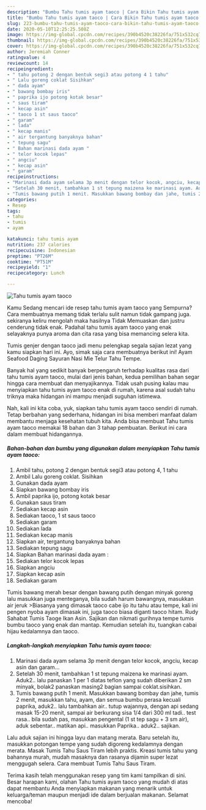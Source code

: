 ```yaml
---
description: "Bumbu Tahu tumis ayam taoco | Cara Bikin Tahu tumis ayam taoco Yang Bisa Manjain Lidah"
title: "Bumbu Tahu tumis ayam taoco | Cara Bikin Tahu tumis ayam taoco Yang Bisa Manjain Lidah"
slug: 223-bumbu-tahu-tumis-ayam-taoco-cara-bikin-tahu-tumis-ayam-taoco-yang-bisa-manjain-lidah
date: 2020-05-10T12:25:25.508Z
image: https://img-global.cpcdn.com/recipes/390b4520c38226fa/751x532cq70/tahu-tumis-ayam-taoco-foto-resep-utama.jpg
thumbnail: https://img-global.cpcdn.com/recipes/390b4520c38226fa/751x532cq70/tahu-tumis-ayam-taoco-foto-resep-utama.jpg
cover: https://img-global.cpcdn.com/recipes/390b4520c38226fa/751x532cq70/tahu-tumis-ayam-taoco-foto-resep-utama.jpg
author: Jeremiah Conner
ratingvalue: 4
reviewcount: 14
recipeingredient:
- " tahu potong 2 dengan bentuk segi3 atau potong 4 1 tahu"
- " Lalu goreng coklat Sisihkan"
- " dada ayam"
- " bawang bombay iris"
- " paprika ijo potong kotak besar"
- " saus tiram"
- " kecap asin"
- " taoco 1 st saus taoco"
- " garam"
- " lada"
- " kecap manis"
- " air tergantung banyaknya bahan"
- " tepung sagu"
- " Bahan marinasi dada ayam "
- " telor kocok lepas"
- " angciu"
- " kecap asin"
- " garam"
recipeinstructions:
- "Marinasi dada ayam selama 3p menit dengan telor kocok, angciu, kecap asin dan garam..."
- "Setelah 30 menit, tambahkan 1 st tepung maizena ke marinasi ayam. Aduk2.. lalu panaskan 1 per 1 diatas teflon yang sudah diberikan 2 sm minyak, bolak2 panaskan masing2 bagian sampai coklat.sisihkan."
- "Tumis bawang putih 1 menit. Masukkan bawang bombay dan jahe, tumis 2 menit, masukkan tahu, ayam, dan semua bumbu perasa kecuali paprika, aduk2.. lalu tambahkan air.. tutup wajannya, dengan api sedang masak 15-20 menit, sampai air berkurang sisa 1/4 dari 300 ml tadi.. test rasa.. bila sudah pas, masukkan pengental (1 st tep sagu + 3 sm air), aduk sebentar.. matikan api.. masukkan Paprika.. aduk2.. sajikan."
categories:
- Resep
tags:
- tahu
- tumis
- ayam

katakunci: tahu tumis ayam 
nutrition: 237 calories
recipecuisine: Indonesian
preptime: "PT26M"
cooktime: "PT51M"
recipeyield: "1"
recipecategory: Lunch

---
```



![Tahu tumis ayam taoco](https://img-global.cpcdn.com/recipes/390b4520c38226fa/751x532cq70/tahu-tumis-ayam-taoco-foto-resep-utama.jpg)

Kamu Sedang mencari ide resep tahu tumis ayam taoco yang Sempurna? Cara membuatnya memang tidak terlalu sulit namun tidak gampang juga. sekiranya keliru mengolah maka hasilnya Tidak Memuaskan dan justru cenderung tidak enak. Padahal tahu tumis ayam taoco yang enak selayaknya punya aroma dan cita rasa yang bisa memancing selera kita.

Tumis genjer dengan taoco jadi menu pelengkap segala sajian lezat yang kamu siapkan hari ini. Ayo, simak saja cara membuatnya berikut ini! Ayam Seafood Daging Sayuran Nasi Mie Telur Tahu Tempe.

Banyak hal yang sedikit banyak berpengaruh terhadap kualitas rasa dari tahu tumis ayam taoco, mulai dari jenis bahan, kedua pemilihan bahan segar hingga cara membuat dan menyajikannya. Tidak usah pusing kalau mau menyiapkan tahu tumis ayam taoco enak di rumah, karena asal sudah tahu triknya maka hidangan ini mampu menjadi suguhan istimewa.


Nah, kali ini kita coba, yuk, siapkan tahu tumis ayam taoco sendiri di rumah. Tetap berbahan yang sederhana, hidangan ini bisa memberi manfaat dalam membantu menjaga kesehatan tubuh kita. Anda bisa membuat Tahu tumis ayam taoco memakai 18 bahan dan 3 tahap pembuatan. Berikut ini cara dalam membuat hidangannya.

<!--inarticleads1-->

##### Bahan-bahan dan bumbu yang digunakan dalam menyiapkan Tahu tumis ayam taoco:

1. Ambil  tahu, potong 2 dengan bentuk segi3 atau potong 4, 1 tahu
1. Ambil  Lalu goreng coklat. Sisihkan
1. Gunakan  dada ayam
1. Siapkan  bawang bombay iris
1. Ambil  paprika ijo, potong kotak besar
1. Gunakan  saus tiram
1. Sediakan  kecap asin
1. Sediakan  taoco, 1 st saus taoco
1. Sediakan  garam
1. Sediakan  lada
1. Sediakan  kecap manis
1. Siapkan  air, tergantung banyaknya bahan
1. Sediakan  tepung sagu
1. Siapkan  Bahan marinasi dada ayam :
1. Sediakan  telor kocok lepas
1. Siapkan  angciu
1. Siapkan  kecap asin
1. Sediakan  garam


Tumis bawang merah besar dengan bawang putih dengan minyak goreng lalu masukkan juga menteganya, bila sudah harum bawangnya, masukkan air jeruk &gt;Biasanya yang dimasak taoco cabe ijo itu tahu atau tempe, kali ini pengen nyoba ayam dimasak ini, juga taoco biasa diganti taoco hitam. Rudy Sahabat Tumis Taoge Ikan Asin. Sajikan dan nikmati gurihnya tempe tumis bumbu taoco yang enak dan mantap. Kemudian setelah itu, tuangkan cabai hijau kedalamnya dan taoco. 

<!--inarticleads2-->

##### Langkah-langkah menyiapkan Tahu tumis ayam taoco:

1. Marinasi dada ayam selama 3p menit dengan telor kocok, angciu, kecap asin dan garam...
1. Setelah 30 menit, tambahkan 1 st tepung maizena ke marinasi ayam. Aduk2.. lalu panaskan 1 per 1 diatas teflon yang sudah diberikan 2 sm minyak, bolak2 panaskan masing2 bagian sampai coklat.sisihkan.
1. Tumis bawang putih 1 menit. Masukkan bawang bombay dan jahe, tumis 2 menit, masukkan tahu, ayam, dan semua bumbu perasa kecuali paprika, aduk2.. lalu tambahkan air.. tutup wajannya, dengan api sedang masak 15-20 menit, sampai air berkurang sisa 1/4 dari 300 ml tadi.. test rasa.. bila sudah pas, masukkan pengental (1 st tep sagu + 3 sm air), aduk sebentar.. matikan api.. masukkan Paprika.. aduk2.. sajikan.


Lalu aduk sajian ini hingga layu dan matang merata. Baru setelah itu, masukkan potongan tempe yang sudah digoreng kedalamnya dengan merata. Masak Tumis Tahu Saus Tiram lebih praktis. Kreasi tumis tahu yang bahannya murah, mudah masaknya dan rasanya dijamin super lezat menggugah selera. Cara membuat Tumis Tahu Saus Tiram. 

Terima kasih telah menggunakan resep yang tim kami tampilkan di sini. Besar harapan kami, olahan Tahu tumis ayam taoco yang mudah di atas dapat membantu Anda menyiapkan makanan yang menarik untuk keluarga/teman maupun menjadi ide dalam berjualan makanan. Selamat mencoba!
